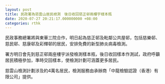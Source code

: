 ```yaml
---
layout: post
title: 民政署為慈雲山居民檢測　後日收回慈正邨兩樓宇樣本瓶
date: 2020-07-27 20:21:17.000000000 +08:00
categories: rthk
---
```


民政事務總署將與東華三院合作，明日起為慈正邨及毗鄰公共屋邨，包括慈樂邨、慈民邨、慈康邨及彩輝邨的居民，安排免費的新型肺炎病毒檢測。

署方明日會先到慈正邨兩座樓宇派發檢測樣本瓶，後日收回樣本作測試，政府呼籲居民積極參加，準時交回樣本，使檢測計劃可涵蓋更多居民。

慈雲山檢測計劃涉及約4萬名居民，檢測服務由承辦商「中龍檢驗認證（香港）有限公司」提供。
